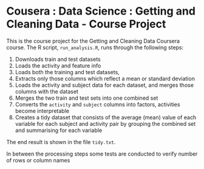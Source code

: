 # Cousera : Data Science : Getting and Cleaning Data - Course Project 

This is the course project for the Getting and Cleaning Data Coursera course.
The R script, `run_analysis.R`, runs through the following steps:

1. Downloads train and test datasets  
2. Loads the activity and feature info 
3. Loads both the training and test datasets,
4. Extracts only those columns which
   reflect a mean or standard deviation
5. Loads the activity and subject data for each dataset, and merges those
   columns with the dataset
6. Merges the two train and test sets into one combined set 
7. Converts the `activity` and `subject` columns into factors, activities become interpretable
8. Creates a tidy dataset that consists of the average (mean) value of each
   variable for each subject and activity pair by grouping the combined set and summarising for each variable

The end result is shown in the file `tidy.txt`.

In between the processing steps some tests are conducted to verify number of rows or column names